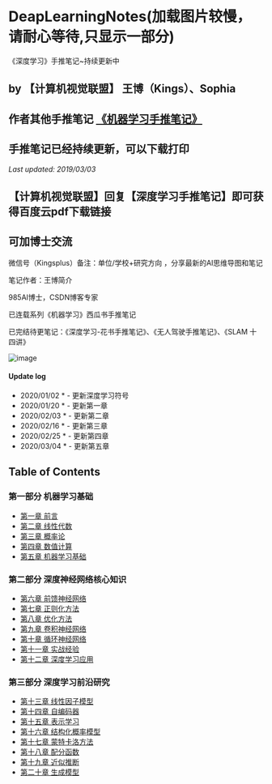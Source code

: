 # DeapLearningNotes(加载图片较慢，请耐心等待,只显示一部分)
《深度学习》手推笔记~持续更新中

## by 【计算机视觉联盟】 王博（Kings）、Sophia

## 作者其他手推笔记 [《机器学习手推笔记》](https://github.com/Sophia-11/Machine-Learning-Notes/)

## 手推笔记已经持续更新，可以下载打印

*Last updated: 2019/03/03*

## 【计算机视觉联盟】回复【深度学习手推笔记】即可获得百度云pdf下载链接

## 可加博士交流
微信号（Kingsplus）备注：单位/学校+研究方向 ，分享最新的AI思维导图和笔记

笔记作者：王博简介

985AI博士，CSDN博客专家

已连载系列《机器学习》西瓜书手推笔记

已完结待更笔记：《深度学习-花书手推笔记》、《无人驾驶手推笔记》、《SLAM 十四讲》

![image](./cvQD.jpg)

#### Update log
* 2020/01/02 * - 更新深度学习符号
* 2020/01/20 * - 更新第一章
* 2020/02/03 * - 更新第二章
* 2020/02/16 * - 更新第三章
* 2020/02/25 * - 更新第四章
* 2020/03/04 * - 更新第五章


## Table of Contents

### 第一部分 机器学习基础
- [第一章 前言](https://github.com/Sophia-11/DeepLearningNotes/)
- [第二章 线性代数](https://github.com/Sophia-11/DeepLearningNotes/)
- [第三章 概率论](https://github.com/Sophia-11/DeepLearningNotes/)
- [第四章 数值计算](https://github.com/Sophia-11/DeepLearningNotes/)
- [第五章 机器学习基础](https://github.com/Sophia-11/DeepLearningNotes/)
### 第二部分 深度神经网络核心知识
- [第六章 前馈神经网络](https://github.com/Sophia-11/DeepLearningNotes/)
- [第七章 正则化方法](https://github.com/Sophia-11/DeepLearningNotes/)
- [第八章 优化方法](https://github.com/Sophia-11/DeepLearningNotes/)
- [第九章 卷积神经网络](https://github.com/Sophia-11/DeepLearningNotes/)
- [第十章 循环神经网络](https://github.com/Sophia-11/DeepLearningNotes/)
- [第十一章 实战经验](https://github.com/Sophia-11/DeepLearningNotes/)
- [第十二章 深度学习应用](https://github.com/Sophia-11/DeepLearningNotes/)
### 第三部分 深度学习前沿研究
- [第十三章 线性因子模型](https://github.com/Sophia-11/DeepLearningNotes/)
- [第十四章 自编码器](https://github.com/Sophia-11/DeepLearningNotes/)
- [第十五章 表示学习](https://github.com/Sophia-11/DeepLearningNotes/)
- [第十六章 结构化概率模型](https://github.com/Sophia-11/DeepLearningNotes/)
- [第十七章 蒙特卡洛方法](https://github.com/Sophia-11/DeepLearningNotes/)
- [第十八章 配分函数](https://github.com/Sophia-11/DeepLearningNotes/)
- [第十九章 近似推断](https://github.com/Sophia-11/DeepLearningNotes/)
- [第二十章 生成模型](https://github.com/Sophia-11/DeepLearningNotes/)
